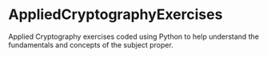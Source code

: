 # AppliedCryptographyExercises
Applied Cryptography exercises coded using Python to help understand the fundamentals and concepts of the subject proper.
